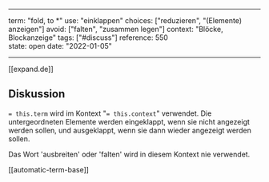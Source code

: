 
---
term:      "fold, to *"
use:       "einklappen"
choices:   ["reduzieren", "(Elemente) anzeigen"]
avoid:     ["falten", "zusammen legen"]
context:   "Blöcke, Blockanzeige"
tags:      ["#discuss"]
reference: 550        
state:     open
date:      "2022-01-05"

---

[[expand.de]]

## Diskussion
`= this.term` wird im Kontext "`= this.context`" verwendet. Die untergeordneten Elemente werden eingeklappt, wenn sie nicht angezeigt werden sollen, und ausgeklappt, wenn sie dann wieder angezeigt werden sollen.

Das Wort 'ausbreiten' oder 'falten' wird in diesem Kontext nie verwendet.

[[automatic-term-base]]